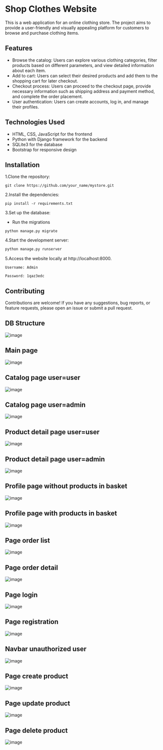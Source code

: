 # Shop Clothes Website
This is a web application for an online clothing store. The project aims to provide a user-friendly and visually appealing platform for customers to browse and purchase clothing items.

## Features
- Browse the catalog: Users can explore various clothing categories, filter products based on different parameters, and view detailed information about each item.
- Add to cart: Users can select their desired products and add them to the shopping cart for later checkout.
- Checkout process: Users can proceed to the checkout page, provide necessary information such as shipping address and payment method, and complete the order placement.
- User authentication: Users can create accounts, log in, and manage their profiles.
## Technologies Used
- HTML, CSS, JavaScript for the frontend
- Python with Django framework for the backend
- SQLite3 for the database
- Bootstrap for responsive design

## Installation

1.Clone the repository:
```bush
git clone https://github.com/your_name/mystore.git
```

2.Install the dependencies:
```bush
pip install -r requirements.txt
```
3.Set up the database:
- Run the migrations
```bush
python manage.py migrate
```

4.Start the development server:
```bash
python manage.py runserver
```

5.Access the website locally at http://localhost:8000.
```
Username: Admin

Password: 1qaz3edc
```

## Contributing
Contributions are welcome! If you have any suggestions, bug reports, or feature requests, please open an issue or submit a pull request.

## DB Structure
![image](https://github.com/aarrtemm/mystore/assets/115632117/3dfc3fef-8262-4236-ac29-0ed791f59db3)

## Main page
![image](https://github.com/aarrtemm/mystore/assets/115632117/4ce03fe0-ca29-4b76-9f93-ce1916b41a77)

## Catalog page user=user
![image](https://github.com/aarrtemm/mystore/assets/115632117/997333d7-22d1-4800-a35e-abdf2cb00678)

## Catalog page user=admin
![image](https://github.com/aarrtemm/mystore/assets/115632117/933074d8-1c55-474b-b4f9-a7c381afd31f)

## Product detail page user=user
![image](https://github.com/aarrtemm/mystore/assets/115632117/d85f5178-9442-4354-b583-9c111f05d79f)

## Product detail page user=admin
![image](https://github.com/aarrtemm/mystore/assets/115632117/d68def30-762e-41a3-8cae-2603a08eaad6)

## Profile page without products in basket
![image](https://github.com/aarrtemm/mystore/assets/115632117/12488e59-7692-4d67-9c49-353b2e9b5375)

## Profile page with products in basket
![image](https://github.com/aarrtemm/mystore/assets/115632117/df309cf0-922f-4cb3-90da-0205428facb7)

## Page order list
![image](https://github.com/aarrtemm/mystore/assets/115632117/64bae78f-7744-48f1-956a-40ebbc9c2e47)

## Page order detail 
![image](https://github.com/aarrtemm/mystore/assets/115632117/4a36b45f-a93e-4b88-892c-463eb3a3e72a)

## Page login
![image](https://github.com/aarrtemm/mystore/assets/115632117/ae432731-40c0-4149-8e93-7ef0cf5fa496)

## Page registration 
![image](https://github.com/aarrtemm/mystore/assets/115632117/22249c8c-adb9-4f57-90c6-4bf65d7631e3)

## Navbar unauthorized user
![image](https://github.com/aarrtemm/mystore/assets/115632117/a21e7cde-6f77-4ee0-b4b3-60aed1046ad6)

## Page create product 
![image](https://github.com/aarrtemm/mystore/assets/115632117/8bd566d9-3604-439d-b7e2-07d1f96e23b0)

## Page update product 
![image](https://github.com/aarrtemm/mystore/assets/115632117/7d3eea29-bb6a-457e-87f5-330fe7169af5)

## Page delete product
![image](https://github.com/aarrtemm/mystore/assets/115632117/3658b7d0-6a53-413a-bd05-fb2f75a8aca5)





